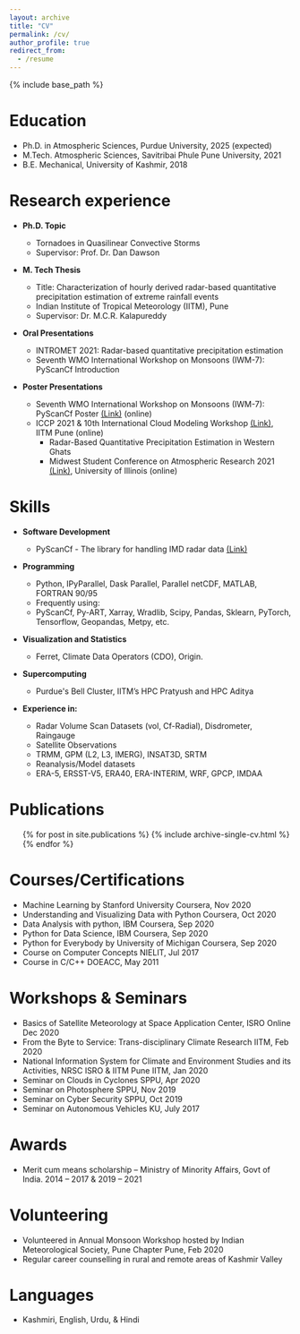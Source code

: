 ```yaml
---
layout: archive
title: "CV"
permalink: /cv/
author_profile: true
redirect_from:
  - /resume
---
```

{% include base_path %}

Education
======
* Ph.D. in Atmospheric Sciences, Purdue University, 2025 (expected)
* M.Tech. Atmospheric Sciences, Savitribai Phule Pune University, 2021
* B.E. Mechanical, University of Kashmir, 2018

Research experience
======
* **Ph.D. Topic**
  * Tornadoes in Quasilinear Convective Storms  
  * Supervisor: Prof. Dr. Dan Dawson
  
* **M. Tech Thesis**
  * Title: Characterization of hourly derived radar-based quantitative precipitation estimation of extreme rainfall events
  * Indian Institute of Tropical Meteorology (IITM), Pune
  * Supervisor: Dr. M.C.R. Kalapureddy

* **Oral Presentations**
  * INTROMET 2021: Radar-based quantitative precipitation estimation
  * Seventh WMO International Workshop on Monsoons (IWM-7): PyScanCf Introduction

* **Poster Presentations**
  * Seventh WMO International Workshop on Monsoons (IWM-7): PyScanCf Poster [(Link)](https://nwp.imd.gov.in/IWM-7/upload/97_Syed%20Hamid%20Ali_poster_IWM7_e-Python_Toolkit_PYSCANCF.pdf) (online)
  * ICCP 2021 & 10th International Cloud Modeling Workshop [(Link)](https://iccp2021.ipostersessions.com/Default.aspx?s=06-95-0D-06-CE-83-AE-82-1F-38-DA-09-F6-C7-C9-81), IITM Pune (online)
    * Radar-Based Quantitative Precipitation Estimation in Western Ghats
	* Midwest Student Conference on Atmospheric Research 2021 [(Link)](https://atmos.illinois.edu/document/34), University of Illinois (online)
  
Skills
======
* **Software Development**
  * PyScanCf - The library for handling IMD radar data [(Link)](https://github.com/syedhamidali/PyScanCf)
* **Programming**
  * Python, IPyParallel, Dask Parallel, Parallel netCDF, MATLAB, FORTRAN 90/95
  * Frequently using:
   * PyScanCf, Py-ART, Xarray, Wradlib, Scipy, Pandas, Sklearn, PyTorch, Tensorflow, Geopandas, Metpy, etc.

* **Visualization and Statistics**
  * Ferret, Climate Data Operators (CDO), Origin.
* **Supercomputing**
  * Purdue's Bell Cluster, IITM’s HPC Pratyush and HPC Aditya
* **Experience in:**
   * Radar Volume Scan Datasets (vol, Cf-Radial), Disdrometer, Raingauge
  * Satellite Observations
   * TRMM, GPM (L2, L3, IMERG), INSAT3D, SRTM
  * Reanalysis/Model datasets
   * ERA-5, ERSST-V5, ERA40, ERA-INTERIM, WRF, GPCP, IMDAA

Publications
======
  <ul>{% for post in site.publications %}
    {% include archive-single-cv.html %}
  {% endfor %}</ul>

Courses/Certifications
======
  * Machine Learning by Stanford University	Coursera, Nov 2020
  * Understanding and Visualizing Data with Python	Coursera, Oct 2020
  * Data Analysis with python, IBM 	Coursera, Sep 2020
  * Python for Data Science, IBM	Coursera, Sep 2020
  * Python for Everybody by University of Michigan	Coursera, Sep 2020
  * Course on Computer Concepts	NIELIT, Jul 2017
  * Course in C/C++	DOEACC, May 2011

Workshops & Seminars
======
  * Basics of Satellite Meteorology at Space Application Center, ISRO	Online Dec 2020
  * From the Byte to Service: Trans-disciplinary Climate Research	IITM, Feb 2020
  * National Information System for Climate and Environment Studies and its Activities, NRSC ISRO & IITM Pune	IITM, Jan 2020
  * Seminar on Clouds in Cyclones	SPPU, Apr 2020  
  * Seminar on Photosphere	SPPU, Nov 2019  
  * Seminar on Cyber Security	SPPU, Oct 2019  
  * Seminar on Autonomous Vehicles	KU, July 2017

Awards
======
  * Merit cum means scholarship – Ministry of Minority Affairs, Govt of India.	2014 – 2017 & 2019 – 2021

Volunteering
======
  * Volunteered in Annual Monsoon Workshop hosted by Indian Meteorological Society, Pune Chapter	Pune, Feb 2020
  * Regular career counselling in rural and remote areas of Kashmir Valley

Languages
====== 
  * Kashmiri, English, Urdu, & Hindi
